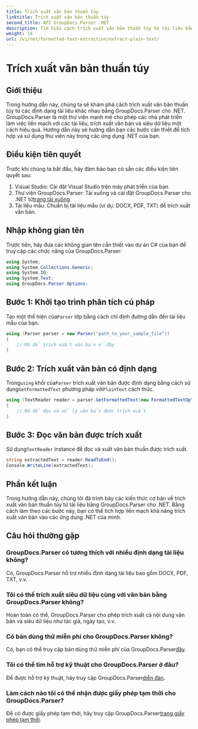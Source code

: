 ```yaml
---
title: Trích xuất văn bản thuần túy
linktitle: Trích xuất văn bản thuần túy
second_title: API GroupDocs.Parser .NET
description: Tìm hiểu cách trích xuất văn bản thuần túy từ tài liệu bằng GroupDocs.Parser cho .NET. Các bước dễ dàng để tích hợp trích xuất văn bản trong ứng dụng của bạn.
weight: 14
url: /vi/net/formatted-text-extraction/extract-plain-text/
---
```


# Trích xuất văn bản thuần túy

## Giới thiệu
Trong hướng dẫn này, chúng ta sẽ khám phá cách trích xuất văn bản thuần túy từ các định dạng tài liệu khác nhau bằng GroupDocs.Parser cho .NET. GroupDocs.Parser là một thư viện mạnh mẽ cho phép các nhà phát triển làm việc liền mạch với các tài liệu, trích xuất văn bản và siêu dữ liệu một cách hiệu quả. Hướng dẫn này sẽ hướng dẫn bạn các bước cần thiết để tích hợp và sử dụng thư viện này trong các ứng dụng .NET của bạn.
## Điều kiện tiên quyết
Trước khi chúng ta bắt đầu, hãy đảm bảo bạn có sẵn các điều kiện tiên quyết sau:
1. Visual Studio: Cài đặt Visual Studio trên máy phát triển của bạn.
2.  Thư viện GroupDocs.Parser: Tải xuống và cài đặt GroupDocs.Parser cho .NET từ[trang tải xuống](https://releases.groupdocs.com/parser/net/).
3. Tài liệu mẫu: Chuẩn bị tài liệu mẫu (ví dụ: DOCX, PDF, TXT) để trích xuất văn bản.

## Nhập không gian tên
Trước tiên, hãy đưa các không gian tên cần thiết vào dự án C# của bạn để truy cập các chức năng của GroupDocs.Parser:
```csharp
using System;
using System.Collections.Generic;
using System.IO;
using System.Text;
using GroupDocs.Parser.Options;
```
## Bước 1: Khởi tạo trình phân tích cú pháp
 Tạo một thể hiện của`Parser` lớp bằng cách chỉ định đường dẫn đến tài liệu mẫu của bạn.
```csharp
using (Parser parser = new Parser("path_to_your_sample_file"))
{
    // Mã để trích xuất văn bản ở đây
}
```
## Bước 2: Trích xuất văn bản có định dạng
 Trong`using` khối của`Parser` trích xuất văn bản được định dạng bằng cách sử dụng`GetFormattedText` phương pháp với`PlainText` cách thức.
```csharp
using (TextReader reader = parser.GetFormattedText(new FormattedTextOptions(FormattedTextMode.PlainText)))
{
    // Mã để đọc và xử lý văn bản được trích xuất
}
```
## Bước 3: Đọc văn bản được trích xuất
 Sử dụng`TextReader` instance để đọc và xuất văn bản thuần được trích xuất.
```csharp
string extractedText = reader.ReadToEnd();
Console.WriteLine(extractedText);
```

## Phần kết luận
Trong hướng dẫn này, chúng tôi đã trình bày các kiến thức cơ bản về trích xuất văn bản thuần túy từ tài liệu bằng GroupDocs.Parser cho .NET. Bằng cách làm theo các bước này, bạn có thể tích hợp liền mạch khả năng trích xuất văn bản vào các ứng dụng .NET của mình.

## Câu hỏi thường gặp
### GroupDocs.Parser có tương thích với nhiều định dạng tài liệu không?
Có, GroupDocs.Parser hỗ trợ nhiều định dạng tài liệu bao gồm DOCX, PDF, TXT, v.v.
### Tôi có thể trích xuất siêu dữ liệu cùng với văn bản bằng GroupDocs.Parser không?
Hoàn toàn có thể, GroupDocs.Parser cho phép trích xuất cả nội dung văn bản và siêu dữ liệu như tác giả, ngày tạo, v.v.
### Có bản dùng thử miễn phí cho GroupDocs.Parser không?
 Có, bạn có thể truy cập bản dùng thử miễn phí của GroupDocs.Parser[đây](https://releases.groupdocs.com/).
### Tôi có thể tìm hỗ trợ kỹ thuật cho GroupDocs.Parser ở đâu?
 Để được hỗ trợ kỹ thuật, hãy truy cập GroupDocs.Parser[diễn đàn](https://forum.groupdocs.com/c/parser/17).
### Làm cách nào tôi có thể nhận được giấy phép tạm thời cho GroupDocs.Parser?
 Để có được giấy phép tạm thời, hãy truy cập GroupDocs.Parser[trang giấy phép tạm thời](https://purchase.groupdocs.com/temporary-license/).